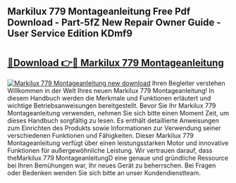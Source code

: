 ## Markilux 779 Montageanleitung Free Pdf Download - Part-5fZ New Repair Owner Guide - User Service Edition KDmf9

# <h2><a href="http://df6zup.blite.top/?on=Markilux+779+Montageanleitung">🔗Download 👉🔴 Markilux 779 Montageanleitung</a></h2>

[![Markilux 779 Montageanleitung new download](https://i.imgur.com/lujVjoI.png)](http://df6zup.blite.top/?on=Markilux+779+Montageanleitung)
Ihren Begleiter verstehen Willkommen in der Welt Ihres neuen Markilux 779 Montageanleitung! In diesem Handbuch werden die Merkmale und Funktionen erläutert und wichtige Betriebsanweisungen bereitgestellt. Bevor Sie Ihr Markilux 779 Montageanleitung verwenden, nehmen Sie sich bitte einen Moment Zeit, um dieses Handbuch sorgfältig zu lesen. Es enthält detaillierte Anweisungen zum Einrichten des Produkts sowie Informationen zur Verwendung seiner verschiedenen Funktionen und Fähigkeiten. Dieser Markilux 779 Montageanleitung verfügt über einen leistungsstarken Motor und innovative Funktionen für außergewöhnliche Leistung. Wir vertrauen darauf, dass theMarkilux 779 MontageanleitungD eine genaue und gründliche Ressource bei Ihren Bemühungen war, Ihr neues Gerät zu beherrschen. Bei Fragen oder Bedenken wenden Sie sich bitte an unser Kundendienstteam.

